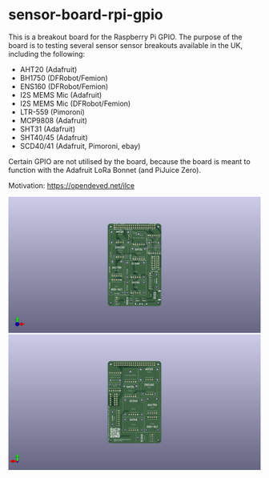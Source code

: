 # sensor-board-rpi-gpio

This is a breakout board for the Raspberry Pi GPIO. The purpose of the board is to testing several sensor sensor breakouts available in the UK, including the following:
* AHT20 (Adafruit)
* BH1750 (DFRobot/Femion)
* ENS160 (DFRobot/Femion)
* I2S MEMS Mic (Adafruit)
* I2S MEMS Mic (DFRobot/Femion)
* LTR-559 (Pimoroni)
* MCP9808 (Adafruit)
* SHT31 (Adafruit)
* SHT40/45 (Adafruit)
* SCD40/41 (Adafruit, Pimoroni, ebay)

Certain GPIO are not utilised by the board, because the board is meant to function with the Adafruit LoRa Bonnet (and PiJuice Zero).

Motivation: https://opendeved.net/ilce

![sensorboard-v4-base-station](sensorboard-v4-base-station.jpg)
![sensorboard-v4-base-station2](sensorboard-v4-base-station2.jpg)
